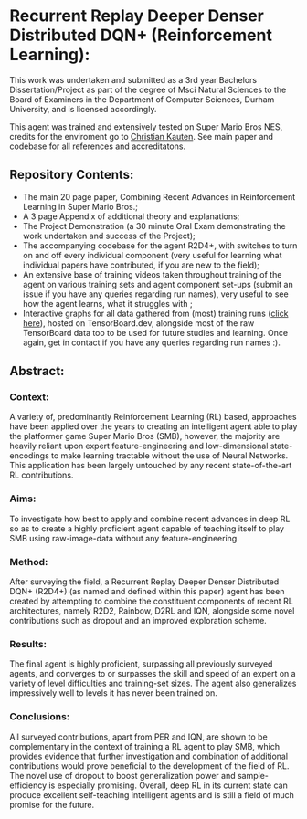 # Recurrent Replay Deeper Denser Distributed DQN+ (Reinforcement Learning):

This work was undertaken and submitted as a 3rd year Bachelors Dissertation/Project as part of the degree of Msci Natural Sciences to the Board of Examiners in the Department of Computer Sciences, Durham University, and is licensed accordingly. 

This agent was trained and extensively tested on Super Mario Bros NES, credits for the enviroment go to [Christian Kauten](https://github.com/Kautenja/gym-super-mario-bros). See main paper and codebase for all references and accreditatons.

## Repository Contents:
* The main 20 page paper, Combining Recent Advances in Reinforcement Learning in Super Mario Bros.;
* A 3 page Appendix of additional theory and explanations;
* The Project Demonstration (a 30 minute Oral Exam demonstrating the work undertaken and success of the Project);
* The accompanying codebase for the agent R2D4+, with switches to turn on and off every individual component (very useful for learning what individual papers have contributed, if you are new to the field);
* An extensive base of training videos taken throughout training of the agent on various training sets and agent component set-ups (submit an issue if you have any queries regarding run names), very useful to see how the agent learns, what it struggles with ;
* Interactive graphs for all data gathered from (most) training runs ([click here](https://tensorboard.dev/experiment/EyHmIrtQSyarXQGXzVL4gw/ "TensorBoard Graphs")), hosted on TensorBoard.dev, alongside most of the raw TensorBoard data too to be used for future studies and learning. Once again, get in contact if you have any queries regarding run names :).

## Abstract:
### Context:
A  variety  of,  predominantly  Reinforcement  Learning  (RL)  based,  approaches have been applied over the years to creating an intelligent agent able to play the platformer game Super Mario Bros (SMB), however,  the majority are heavily reliant upon expert feature-engineering and low-dimensional state-encodings to make learning tractable without the use of Neural Networks.  This application has been largely untouched by any recent state-of-the-art RL contributions.
### Aims:
To investigate how best to apply and combine recent advances in deep RL so as to create a highly proficient agent capable of teaching itself to play SMB using raw-image-data without any feature-engineering.
### Method:
After surveying the field, a Recurrent Replay Deeper Denser Distributed DQN+ (R2D4+) (as named and defined within this paper) agent has been created by attempting to combine the constituent components of recent RL architectures, namely R2D2, Rainbow, D2RL and IQN, alongside some novel contributions such as dropout and an improved exploration scheme.
### Results:
The final agent is highly proficient, surpassing all previously surveyed agents, and converges to or surpasses the skill and speed of an expert on a variety of level difficulties and training-set sizes. The agent also generalizes impressively well to levels it has never been trained on.
### Conclusions:
All surveyed contributions, apart from PER and IQN, are shown to be complementary in the context of training a RL agent to play SMB, which provides evidence that further investigation and combination of additional contributions would prove beneficial to the development of the field of RL. The novel use of dropout to boost generalization power and sample-efficiency is especially promising. Overall, deep RL in its current state can produce excellent self-teaching intelligent agents and is still a field of much promise for the future.
